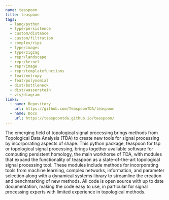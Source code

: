 ```yaml
---
name: teaspoon
title: teaspoon
tags:
  - lang/python
  - type/persistence
  - custom/distance
  - custom/filtration
  - complex/rips
  - type/images
  - type/zigzag
  - repr/landscape
  - repr/kernel
  - repr/image
  - repr/templatefunctions
  - feat/entropy
  - feat/polynomial
  - dist/bottleneck
  - dist/wasserstein
  - vis/diagram
links:
  - name: Repository
    url: https://github.com/TeaspoonTDA/teaspoon
  - name: Docs
    url: https://teaspoontda.github.io/teaspoon/
---
```


The emerging field of topological signal processing brings methods from Topological Data Analysis (TDA) to create new tools for signal processing by incorporating aspects of shape. This python package, teaspoon for tsp or topological signal processing, brings together available software for computing persistent homology, the main workhorse of TDA, with modules that expand the functionality of teaspoon as a state-of-the-art topological signal processing tool. These modules include methods for incorporating tools from machine learning, complex networks, information, and parameter selection along with a dynamical systems library to streamline the creation and benchmarking of new methods. All code is open source with up to date documentation, making the code easy to use, in particular for signal processing experts with limited experience in topological methods.